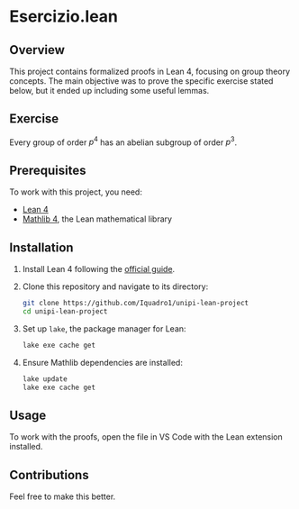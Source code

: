 # Esercizio.lean

## Overview
This project contains formalized proofs in Lean 4, focusing on group theory concepts. The main objective was to prove the specific exercise stated below, but it ended up including some useful lemmas.

## Exercise
Every group of order $p^4$ has an abelian subgroup of order $p^3$.

## Prerequisites
To work with this project, you need:
- [Lean 4](https://leanprover.github.io/)
- [Mathlib 4](https://github.com/leanprover-community/mathlib4), the Lean mathematical library

## Installation
1. Install Lean 4 following the [official guide](https://leanprover.github.io/lean4/doc/setup.html).

2. Clone this repository and navigate to its directory:
   ```sh
   git clone https://github.com/Iquadro1/unipi-lean-project
   cd unipi-lean-project
   ```
3. Set up `lake`, the package manager for Lean: 
   ```sh
   lake exe cache get
   ```
4. Ensure Mathlib dependencies are installed:
   ```sh
   lake update
   lake exe cache get
   ```

## Usage
To work with the proofs, open the file in VS Code with the Lean extension installed.


## Contributions
Feel free to make this better.